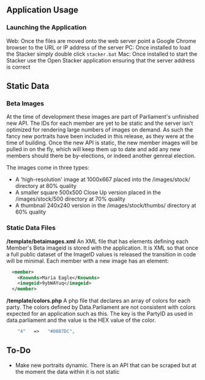 ## Application Usage
### Launching the Application
Web: Once the files are moved onto the web server point a Google Chrome browser to the URL or IP address of the server
PC: Once installed to load the Stacker simply double click `stacker.bat`
Mac: Once installed to start the Stacker use the Open Stacker application ensuring that the server address is correct

## Static Data
### Beta Images 
At the time of development these images are part of Parliament's unfinished new API. The IDs for each member are yet to be static and the server isn't optimized for rendering large numbers of images on demand. As such the fancy new portraits have been included in this release, as they were at the time of building. Once the new API is static, the new member images will be pulled in on the fly, which will keep them up to date and add any new members should there be by-elections, or indeed another genreal election. 

The images come in three types:
- A 'high-resolution' image at 1000x667 placed into the /images/stock/ directory at 80% quality
- A smaller square 500x500 Close Up version placed in the /images/stock/500 directory at 70% quality
- A thumbnail 240x240 version in the /images/stock/thumbs/ directory at 60% quality

### Static Data Files
__/template/betaimages.xml__
An XML file that has elements defining each Member's Beta imageid is stored with the application. It is XML so that once a full public dataset of the ImageID values is released the transition in code will be minimal. Each member with a new image has an element: 
```xml
  <member>
    <KnownAs>Maria Eagle</KnownAs>
    <imageid>9ybWAYuq</imageid>
  </member>
```
__/template/colors.php__
A php file that declares an array of colors for each party. The colors defined by Data.Parliament are not consistent with colors expected for an application such as this. The key is the PartyID as used in data.parliament and the value is the HEX value of the color.
```php
	"4"	  =>   "#0087DC",
```

## To-Do
 - Make new portraits dynamic. There is an API that can be scraped but at the moment the data within it is not static